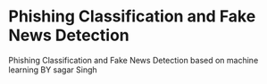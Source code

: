 # Phishing Classification and Fake News Detection
Phishing Classification and Fake News Detection
based on machine learning 
BY sagar Singh
